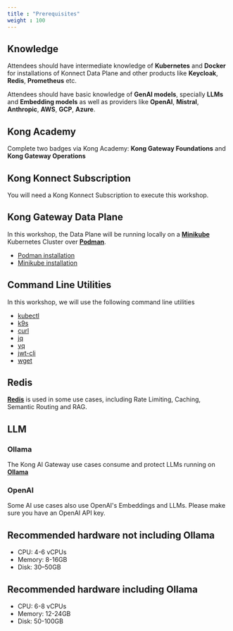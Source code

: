 ```yaml
---
title : "Prerequisites"
weight : 100
---
```



## Knowledge

Attendees should have intermediate knowledge of **Kubernetes** and **Docker** for installations of Konnect Data Plane and other products like **Keycloak**, **Redis**, **Prometheus** etc.

Attendees should have basic knowledge of **GenAI models**, specially **LLMs** and **Embedding models** as well as providers like **OpenAI**, **Mistral**, **Anthropic**, **AWS**, **GCP**, **Azure**.


## Kong Academy

Complete two badges via Kong Academy: **Kong Gateway Foundations** and **Kong Gateway Operations**


## Kong Konnect Subscription
You will need a Kong Konnect Subscription to execute this workshop.


## Kong Gateway Data Plane
In this workshop, the Data Plane will be running locally on a [**Minikube**](https://minikube.sigs.k8s.io/) Kubernetes Cluster over [**Podman**](https://podman.io/).

* [Podman installation](https://podman.io/docs/installation)
* [Minikube installation](https://minikube.sigs.k8s.io/docs/start)


## Command Line Utilities
In this workshop, we will use the following command line utilities

* [kubectl](https://kubernetes.io/docs/tasks/tools/#kubectl)
* [k9s](https://k9scli.io/)
* [curl](https://curl.se/)
* [jq](https://jqlang.org/)
* [yq](https://github.com/mikefarah/yq)
* [jwt-cli](https://github.com/mike-engel/jwt-cli)
* [wget](https://www.gnu.org/software/wget/)


## Redis
[**Redis**](https://redis.io/docs/) is used in some use cases, including Rate Limiting, Caching, Semantic Routing and RAG.


## LLM
### Ollama
The Kong AI Gateway use cases consume and protect LLMs running on [**Ollama**](https://github.com/ollama)


### OpenAI
Some AI use cases also use OpenAI's Embeddings and LLMs. Please make sure you have an OpenAI API key.



## Recommended hardware not including Ollama

* CPU: 4-6 vCPUs
* Memory: 8-16GB
* Disk: 30–50GB

## Recommended hardware including Ollama

* CPU: 6-8 vCPUs
* Memory: 12-24GB
* Disk:	50-100GB
